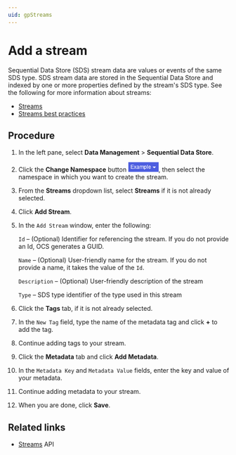```yaml
---
uid: gpStreams
---
```


# Add a stream

Sequential Data Store (SDS) stream data are values or events of the same SDS type. SDS stream data are stored in the Sequential Data Store and indexed by one or more properties defined by the stream's SDS type. See the following for more information about streams:

- [Streams](xref:ccStreams)
- [Streams best practices](xref:bpStreams)

## Procedure

1. In the left pane, select **Data Management** > **Sequential Data Store**.

1. Click the **Change Namespace** button ![Namespace button](../images/namespace-btn.png), then select the namespace in which you want to create the stream.
   
1. From the **Streams** dropdown list, select **Streams** if it is not already selected.
 
1. Click **Add Stream**.

1. In the `Add Stream` window, enter the following:

   `Id` &ndash; (Optional) Identifier for referencing the stream. If you do not provide an Id, OCS generates a GUID.
   
   `Name` &ndash; (Optional) User-friendly name for the stream. If you do not provide a name, it takes the value of the `Id`. 
   
   `Description` &ndash; (Optional) User-friendly description of the stream
   
   `Type` &ndash; SDS type identifier of the type used in this stream 

1. Click the **Tags** tab, if it is not already selected.

1. In the `New Tag` field, type the name of the metadata tag and click **+** to add the tag. 

1. Continue adding tags to your stream.

1. Click the **Metadata** tab and click **Add Metadata**.

1. In the `Metadata Key` and `Metadata Value` fields, enter the key and value of your metadata.

1. Continue adding metadata to your stream.

1. When you are done, click **Save**.


## Related links

- [Streams](xref:sds-streams) API